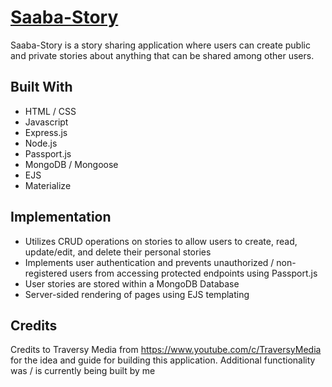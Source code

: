 # [Saaba-Story](https://saaba-stories.herokuapp.com/)

Saaba-Story is a story sharing application where users can create public and private stories about anything that can be shared among other users.

## Built With
  - HTML / CSS
  - Javascript
  - Express.js
  - Node.js
  - Passport.js
  - MongoDB / Mongoose
  - EJS
  - Materialize

## Implementation
  - Utilizes CRUD operations on stories to allow users to create, read, update/edit, and delete their personal stories
  - Implements user authentication and prevents unauthorized / non-registered users from accessing protected endpoints using Passport.js  
  - User stories are stored within a MongoDB Database
  - Server-sided rendering of pages using EJS templating
  
## Credits
  Credits to Traversy Media from https://www.youtube.com/c/TraversyMedia for the idea and guide for building this application. Additional functionality was / is currently being built by me

